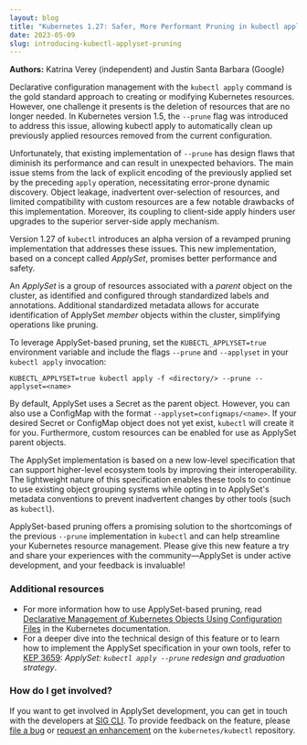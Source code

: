 ```yaml
---
layout: blog
title: "Kubernetes 1.27: Safer, More Performant Pruning in kubectl apply"
date: 2023-05-09
slug: introducing-kubectl-applyset-pruning
---
```


**Authors:** Katrina Verey (independent) and Justin Santa Barbara (Google)

Declarative configuration management with the `kubectl apply` command is the gold standard approach
to creating or modifying Kubernetes resources. However, one challenge it presents is the deletion
of resources that are no longer needed. In Kubernetes version 1.5, the `--prune` flag was
introduced to address this issue, allowing kubectl apply to automatically clean up previously
applied resources removed from the current configuration.

Unfortunately, that existing implementation of `--prune` has design flaws that diminish its
performance and can result in unexpected behaviors. The main issue stems from the lack of explicit
encoding of the previously applied set by the preceding `apply` operation, necessitating
error-prone dynamic discovery. Object leakage, inadvertent over-selection of resources, and limited
compatibility with custom resources are a few notable drawbacks of this implementation. Moreover,
its coupling to client-side apply hinders user upgrades to the superior server-side apply
mechanism.

Version 1.27 of `kubectl` introduces an alpha version of a revamped pruning implementation that
addresses these issues. This new implementation, based on a concept called _ApplySet_, promises
better performance and safety.

An _ApplySet_ is a group of resources associated with a _parent_ object on the cluster, as
identified and configured through standardized labels and annotations. Additional standardized
metadata allows for accurate identification of ApplySet _member_ objects within the cluster,
simplifying operations like pruning.

To leverage ApplySet-based pruning, set the `KUBECTL_APPLYSET=true` environment variable and include
the flags `--prune` and `--applyset` in your `kubectl apply` invocation:

```shell
KUBECTL_APPLYSET=true kubectl apply -f <directory/> --prune --applyset=<name>
```

By default, ApplySet uses a Secret as the parent object. However, you can also use
a ConfigMap with the format `--applyset=configmaps/<name>`. If your desired Secret or
ConfigMap object does not yet exist, `kubectl` will create it for you. Furthermore, custom
resources can be enabled for use as ApplySet parent objects.

The ApplySet implementation is based on a new low-level specification that can support higher-level
ecosystem tools by improving their interoperability. The lightweight nature of this specification
enables these tools to continue to use existing object grouping systems while opting in to
ApplySet's metadata conventions to prevent inadvertent changes by other tools (such as `kubectl`).

ApplySet-based pruning offers a promising solution to the shortcomings of the previous `--prune`
implementation in `kubectl` and can help streamline your Kubernetes resource management. Please
give this new feature a try and share your experiences with the community—ApplySet is under active
development, and your feedback is invaluable!


### Additional resources

- For more information how to use ApplySet-based pruning, read
  [Declarative Management of Kubernetes Objects Using Configuration Files](/docs/tasks/manage-kubernetes-objects/declarative-config/) in the Kubernetes documentation.
- For a deeper dive into the technical design of this feature or to learn how to implement the
  ApplySet specification in your own tools, refer to [KEP&nbsp;3659](https://git.k8s.io/enhancements/keps/sig-cli/3659-kubectl-apply-prune/README.md):
  _ApplySet: `kubectl apply --prune` redesign and graduation strategy_.


### How do I get involved?

If you want to get involved in ApplySet development, you can get in touch with the developers at
[SIG CLI](https://git.k8s.io/community/sig-cli). To provide feedback on the feature, please
[file a bug](https://github.com/kubernetes/kubectl/issues/new?assignees=knverey,justinsb&labels=kind%2Fbug&template=bug-report.md)
or [request an enhancement](https://github.com/kubernetes/kubectl/issues/new?assignees=knverey,justinsb&labels=kind%2Fbug&template=enhancement.md)
on the `kubernetes/kubectl` repository.
